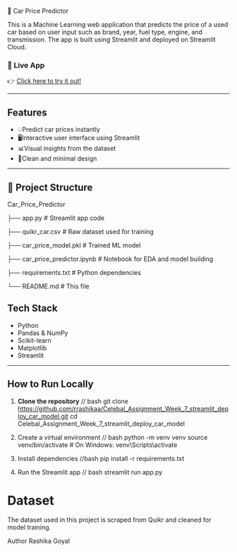 🚗 Car Price Predictor

This is a Machine Learning web application that predicts the price of a used car based on user input such as brand, year, fuel type, engine, and transmission. The app is built using Streamlit and deployed on Streamlit Cloud.

### 🔗 Live App
👉 [Click here to try it out!](https://celebalassignmentweek7appdeploycarmodel-ggv3gvfeb7vavkiq2il4st.streamlit.app)

---

## Features

- 💡Predict car prices instantly
- 🖥️Interactive user interface using Streamlit
- 📊Visual insights from the dataset
- 🎯Clean and minimal design

---

## 📁 Project Structure

 Car_Price_Predictor

├── app.py  # Streamlit app code

├── quikr_car.csv  # Raw dataset used for training

├── car_price_model.pkl  # Trained ML model

├── car_price_predictor.ipynb  # Notebook for EDA and model building

├── requirements.txt  # Python dependencies

└── README.md  # This file

## Tech Stack

- Python
- Pandas & NumPy
- Scikit-learn
- Matplotlib
- Streamlit

---

## How to Run Locally

1. **Clone the repository**
// bash
git clone https://github.com/rrashikaa/Celebal_Assignment_Week_7_streamlit_deploy_car_model.git
cd Celebal_Assignment_Week_7_streamlit_deploy_car_model

2. Create a virtual environment
// bash
python -m venv venv
source venv/bin/activate  # On Windows: venv\Scripts\activate

3. Install dependencies
//bash
pip install -r requirements.txt

4. Run the Streamlit app
// bash
streamlit run app.py


# Dataset
The dataset used in this project is scraped from Quikr and cleaned for model training.

Author
Rashika Goyal
